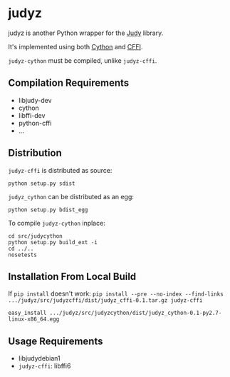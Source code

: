 # judyz

judyz is another Python wrapper for the [Judy](http://judy.sourceforge.net/)
library.

It's implemented using both [Cython](http://http://cython.org/) and
[CFFI](https://cffi.readthedocs.org/).

`judyz-cython` must be compiled, unlike `judyz-cffi`.

## Compilation Requirements

* libjudy-dev
* cython
* libffi-dev
* python-cffi
* ...


## Distribution

`judyz-cffi` is distributed as source:

    python setup.py sdist

`judyz_cython` can be distributed as an egg:

    python setup.py bdist_egg

To compile `judyz-cython` inplace:

```
cd src/judycython
python setup.py build_ext -i
cd ../..
nosetests
```

## Installation From Local Build

If `pip install` doesn't work:
`pip install --pre --no-index --find-links .../judyz/src/judyzcffi/dist/judyz_cffi-0.1.tar.gz judyz-cffi`

`easy_install .../judyz/src/judyzcython/dist/judyz_cython-0.1-py2.7-linux-x86_64.egg`


## Usage Requirements

* libjudydebian1
* `judyz-cffi`: libffi6

